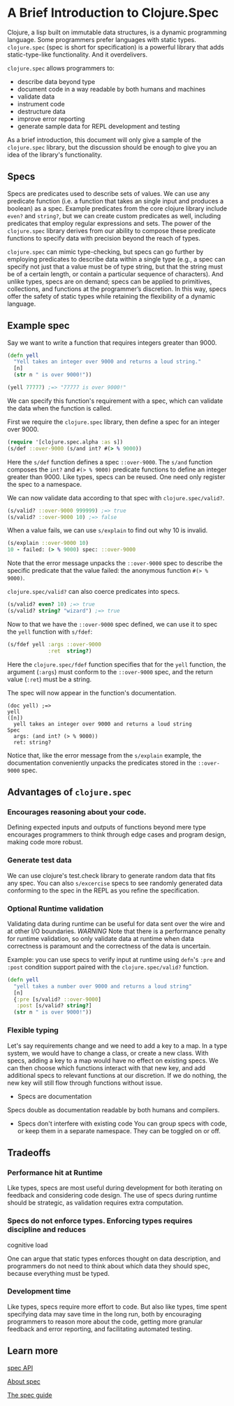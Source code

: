# A Brief Introduction to Clojure.Spec

Clojure, a lisp built on immutable data structures, is a dynamic programming language. Some programmers prefer languages with static types. `clojure.spec` (spec is short for specification) is a powerful library that adds static-type-like functionality. And it overdelivers.

`clojure.spec` allows programmers to:

- describe data beyond type
- document code in a way readable by both humans and machines
- validate data
- instrument code
- destructure data
- improve error reporting
- generate sample data for REPL development and testing

As a brief introduction, this document will only give a sample of the `clojure.spec` library, but the discussion should be enough to give you an idea of the library's functionality.

## Specs
Specs are predicates used to describe sets of values. We can use any predicate function (i.e. a function that takes an single input and produces a boolean) as a spec. Example predicates from the core clojure library include `even?` and `string?`, but we can create custom predicates as well, including predicates that employ regular expressions and sets. The power of the `clojure.spec` library derives from our ability to compose these predicate functions to specify data with precision beyond the reach of types.

`clojure.spec` can mimic type-checking, but specs can go further by employing predicates to describe data within a single type (e.g., a spec can specify not just that a value must be of type string, but that the string must be of a certain length, or contain a particular sequence of characters). And unlike types, specs are on demand; specs can be applied to primitives, collections, and functions at the programmer’s discretion. In this way, specs offer the safety of static types while retaining the flexibility of a dynamic language. 

## Example spec
Say we want to write a function that requires integers greater than 9000. 

```clojure
(defn yell 
  "Yell takes an integer over 9000 and returns a loud string."
  [n]
  (str n " is over 9000!"))

(yell 77777) ;=> "77777 is over 9000!"
```

We can specify this function's requirement with a spec, which can validate the data when the function is called.

First we require the `clojure.spec` library, then define a spec for an integer over 9000.

```clojure 
(require '[clojure.spec.alpha :as s])
(s/def ::over-9000 (s/and int? #(> % 9000))
```

Here the `s/def` function defines a spec `::over-9000`. The `s/and` function composes the `int?` and `#(> % 9000)` predicate functions to define an integer greater than 9000. Like types, specs can be reused. One need only register the spec to a namespace.

We can now validate data according to that spec with `clojure.spec/valid?`.

```clojure
(s/valid? ::over-9000 999999) ;=> true
(s/valid? ::over-9000 10) ;=> false
```

When a value fails, we can use `s/explain` to find out why 10 is invalid.

```clojure
(s/explain ::over-9000 10)
10 - failed: (> % 9000) spec: ::over-9000
```

Note that the error message unpacks the `::over-9000` spec to describe the specific predicate that the value failed: the anonymous function `#(> % 9000)`.

`clojure.spec/valid?` can also coerce predicates into specs.

```clojure
(s/valid? even? 10) ;=> true
(s/valid? string? "wizard") ;=> true
```

Now to that we have the `::over-9000` spec defined, we can use it to spec the `yell` function with `s/fdef`:

```clojure
(s/fdef yell :args ::over-9000
             :ret  string?)
```

Here the `clojure.spec/fdef` function specifies that for the `yell` function, the argument (`:args`) must conform to the `::over-9000` spec, and the return value (`:ret`) must be a string.

The spec will now appear in the function's documentation.

```
(doc yell) ;=>
yell
([n])
  yell takes an integer over 9000 and returns a loud string
Spec
  args: (and int? (> % 9000))
  ret: string?
```

Notice that, like the error message from the `s/explain` example, the documentation conveniently unpacks the predicates stored in the `::over-9000` spec.

## Advantages of `clojure.spec`

### Encourages reasoning about your code.

Defining expected inputs and outputs of functions beyond mere type encourages programmers to think through edge cases and program design, making code more robust.

### Generate test data

We can use clojure's test.check library to generate random data that fits any spec. You can also `s/excercise` specs to see randomly generated data conforming to the spec in the REPL as you refine the specification.

### Optional Runtime validation

Validating data during runtime can be useful for data sent over the wire and at other I/O boundaries. *WARNING* Note that there is a performance penalty for runtime validation, so only validate data at runtime when data correctness is paramount and the correctness of the data is uncertain.

Example: you can use specs to verify input at runtime using `defn`'s `:pre` and `:post` condition support paired with the `clojure.spec/valid?` function.

```clojure
(defn yell
  "yell takes a number over 9000 and returns a loud string"
  [n]
  {:pre [s/valid? ::over-9000]
   :post [s/valid? string?]
  (str n " is over 9000!"))
```

### Flexible typing

Let's say requirements change and we need to add a key to a map. In a type system, we would have to change a class, or create a new class. With specs, adding a key to a map would have no effect on existing specs. We can then choose which functions interact with that new key, and add additional specs to relevant functions at our discretion. If we do nothing, the new key will still flow through functions without issue.

- Specs are documentation

Specs double as documentation readable by both humans and compilers.

- Specs don't interfere with existing code
You can group specs with code, or keep them in a separate namespace. They can be toggled on or off.

## Tradeoffs

### Performance hit at Runtime

Like types, specs are most useful during development for both iterating on  feedback and considering code design. The use of specs during runtime should be strategic, as validation requires extra computation. 

### Specs do not enforce types. Enforcing types requires discipline and reduces
cognitive load

One can argue that static types enforces thought on data description, and programmers do not need to think about which data they should spec, because everything must be typed.

### Development time

Like types, specs require more effort to code. But also like types, time spent specifying data may save time in the long run, both by encouraging programmers to reason more about the code, getting more granular feedback and error reporting, and facilitating automated testing.


## Learn more

[spec API](https://clojure.github.io/spec.alpha/clojure.spec.alpha-api.html#clojure.spec.alpha)

[About spec](https://clojure.org/about/spec)

[The spec guide](https://clojure.org/guides/spec)